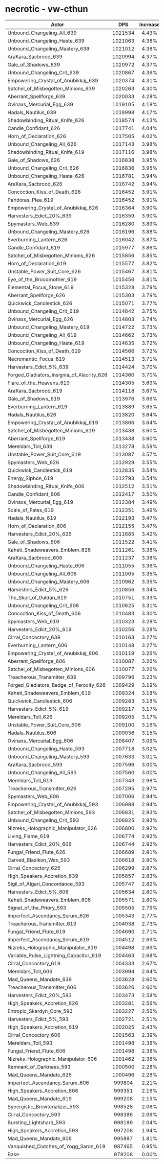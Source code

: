 # necrotic - vw-cthun
| Actor | DPS | Increase |
|---|:---:|:---:|
|Unbound_Changeling_All_639|1021534|4.43%|
|Unbound_Changeling_Haste_639|1021063|4.38%|
|Unbound_Changeling_Mastery_639|1021012|4.38%|
|AraKara_Sacbrood_639|1020994|4.37%|
|Gale_of_Shadows_639|1020972|4.37%|
|Unbound_Changeling_Crit_639|1020867|4.36%|
|Empowering_Crystal_of_Anubikkaj_639|1020374|4.31%|
|Satchel_of_Misbegotten_Minions_639|1020263|4.30%|
|Aberrant_Spellforge_639|1020033|4.28%|
|Ovinaxs_Mercurial_Egg_639|1019105|4.18%|
|Hadals_Nautilus_639|1018998|4.17%|
|Shadowbinding_Ritual_Knife_626|1018574|4.13%|
|Candle_Confidant_626|1017741|4.04%|
|Horn_of_Declaration_626|1017505|4.02%|
|Unbound_Changeling_All_626|1017143|3.98%|
|Shadowbinding_Ritual_Knife_619|1017116|3.98%|
|Gale_of_Shadows_626|1016838|3.95%|
|Unbound_Changeling_Crit_626|1016836|3.95%|
|Unbound_Changeling_Haste_626|1016781|3.94%|
|AraKara_Sacbrood_626|1016742|3.94%|
|Concoction_Kiss_of_Death_626|1016452|3.91%|
|Pandoras_Plea_619|1016452|3.91%|
|Empowering_Crystal_of_Anubikkaj_626|1016364|3.90%|
|Harvesters_Edict_20%_639|1016359|3.90%|
|Spymasters_Web_639|1016280|3.89%|
|Unbound_Changeling_Mastery_626|1016196|3.88%|
|Everburning_Lantern_626|1016042|3.87%|
|Candle_Confidant_619|1015977|3.86%|
|Satchel_of_Misbegotten_Minions_626|1015856|3.85%|
|Horn_of_Declaration_619|1015577|3.82%|
|Unstable_Power_Suit_Core_626|1015467|3.81%|
|Eye_of_the_Broodmother_619|1015456|3.81%|
|Elemental_Focus_Stone_619|1015328|3.79%|
|Aberrant_Spellforge_626|1015303|3.79%|
|Quickwick_Candlestick_626|1015071|3.77%|
|Unbound_Changeling_Crit_619|1014842|3.75%|
|Ovinaxs_Mercurial_Egg_626|1014803|3.74%|
|Unbound_Changeling_Mastery_619|1014722|3.73%|
|Unbound_Changeling_All_619|1014662|3.73%|
|Unbound_Changeling_Haste_619|1014635|3.72%|
|Concoction_Kiss_of_Death_619|1014566|3.72%|
|Necromantic_Focus_619|1014513|3.71%|
|Harvesters_Edict_5%_639|1014424|3.70%|
|Forged_Gladiators_Insignia_of_Alacrity_626|1014360|3.70%|
|Flare_of_the_Heavens_619|1014305|3.69%|
|AraKara_Sacbrood_619|1014118|3.67%|
|Gale_of_Shadows_619|1013976|3.66%|
|Everburning_Lantern_619|1013889|3.65%|
|Hadals_Nautilus_626|1013820|3.64%|
|Empowering_Crystal_of_Anubikkaj_619|1013806|3.64%|
|Satchel_of_Misbegotten_Minions_619|1013438|3.60%|
|Aberrant_Spellforge_619|1013438|3.60%|
|Mereldars_Toll_639|1013278|3.59%|
|Unstable_Power_Suit_Core_619|1013087|3.57%|
|Spymasters_Web_626|1012929|3.55%|
|Quickwick_Candlestick_619|1012835|3.54%|
|Energy_Siphon_619|1012793|3.54%|
|Shadowbinding_Ritual_Knife_606|1012512|3.51%|
|Candle_Confidant_606|1012417|3.50%|
|Ovinaxs_Mercurial_Egg_619|1012384|3.49%|
|Scale_of_Fates_619|1012351|3.49%|
|Hadals_Nautilus_619|1012193|3.47%|
|Horn_of_Declaration_606|1012155|3.47%|
|Harvesters_Edict_20%_626|1011685|3.42%|
|Gale_of_Shadows_606|1011522|3.41%|
|Kaheti_Shadeweavers_Emblem_626|1011261|3.38%|
|AraKara_Sacbrood_606|1011237|3.38%|
|Unbound_Changeling_Haste_606|1011055|3.36%|
|Unbound_Changeling_All_606|1011005|3.35%|
|Unbound_Changeling_Mastery_606|1010962|3.35%|
|Harvesters_Edict_5%_626|1010856|3.34%|
|The_Skull_of_Guldan_619|1010751|3.33%|
|Unbound_Changeling_Crit_606|1010625|3.31%|
|Concoction_Kiss_of_Death_606|1010483|3.30%|
|Spymasters_Web_619|1010323|3.28%|
|Harvesters_Edict_20%_619|1010256|3.28%|
|Cirral_Concoctory_639|1010163|3.27%|
|Everburning_Lantern_606|1010148|3.27%|
|Empowering_Crystal_of_Anubikkaj_606|1010119|3.26%|
|Aberrant_Spellforge_606|1010087|3.26%|
|Satchel_of_Misbegotten_Minions_606|1010077|3.26%|
|Treacherous_Transmitter_639|1009796|3.23%|
|Forged_Gladiators_Badge_of_Ferocity_626|1009429|3.19%|
|Kaheti_Shadeweavers_Emblem_619|1009324|3.18%|
|Quickwick_Candlestick_606|1009283|3.18%|
|Harvesters_Edict_5%_619|1009217|3.17%|
|Mereldars_Toll_626|1009205|3.17%|
|Unstable_Power_Suit_Core_606|1009100|3.16%|
|Hadals_Nautilus_606|1009036|3.15%|
|Ovinaxs_Mercurial_Egg_606|1008407|3.09%|
|Unbound_Changeling_Haste_593|1007718|3.02%|
|Unbound_Changeling_Mastery_593|1007633|3.01%|
|AraKara_Sacbrood_593|1007596|3.00%|
|Unbound_Changeling_All_593|1007560|3.00%|
|Mereldars_Toll_619|1007343|2.98%|
|Treacherous_Transmitter_626|1007295|2.97%|
|Spymasters_Web_606|1007006|2.94%|
|Empowering_Crystal_of_Anubikkaj_593|1006988|2.94%|
|Satchel_of_Misbegotten_Minions_593|1006831|2.93%|
|Unbound_Changeling_Crit_593|1006825|2.93%|
|Nizreks_Holographic_Manipulator_626|1006800|2.92%|
|Living_Flame_619|1006774|2.92%|
|Harvesters_Edict_20%_606|1006744|2.92%|
|Fungal_Friend_Flute_626|1006689|2.91%|
|Carved_Blazikon_Wax_593|1006618|2.90%|
|Cirral_Concoctory_626|1006299|2.87%|
|High_Speakers_Accretion_639|1005857|2.83%|
|Sigil_of_Algari_Concordance_593|1005747|2.82%|
|Harvesters_Edict_5%_606|1005634|2.80%|
|Kaheti_Shadeweavers_Emblem_606|1005571|2.80%|
|Signet_of_the_Priory_593|1005505|2.79%|
|Imperfect_Ascendancy_Serum_626|1005343|2.77%|
|Treacherous_Transmitter_619|1004938|2.73%|
|Fungal_Friend_Flute_619|1004690|2.71%|
|Imperfect_Ascendancy_Serum_619|1004512|2.69%|
|Nizreks_Holographic_Manipulator_619|1004498|2.69%|
|Variable_Pulse_Lightning_Capacitor_619|1004463|2.68%|
|Cirral_Concoctory_619|1004333|2.67%|
|Mereldars_Toll_606|1003994|2.64%|
|Mad_Queens_Mandate_639|1003628|2.60%|
|Treacherous_Transmitter_606|1003626|2.60%|
|Harvesters_Edict_20%_593|1003473|2.58%|
|High_Speakers_Accretion_626|1003281|2.56%|
|Entropic_Skardyn_Core_593|1003227|2.56%|
|Harvesters_Edict_5%_593|1002721|2.51%|
|High_Speakers_Accretion_619|1002025|2.43%|
|Cirral_Concoctory_606|1001563|2.39%|
|Mereldars_Toll_593|1001498|2.38%|
|Fungal_Friend_Flute_606|1001498|2.38%|
|Nizreks_Holographic_Manipulator_606|1001462|2.38%|
|Remnant_of_Darkness_593|1000500|2.28%|
|Mad_Queens_Mandate_626|1000496|2.28%|
|Imperfect_Ascendancy_Serum_606|999804|2.21%|
|High_Speakers_Accretion_606|999351|2.16%|
|Mad_Queens_Mandate_619|999208|2.15%|
|Synergistic_Brewterializer_593|998528|2.08%|
|Cirral_Concoctory_593|998386|2.06%|
|Bursting_Lightshard_593|998189|2.04%|
|High_Speakers_Accretion_593|997208|1.94%|
|Mad_Queens_Mandate_606|995887|1.81%|
|Vanquished_Clutches_of_Yogg_Saron_619|987465|0.95%|
|Base|978208|0.00%|
